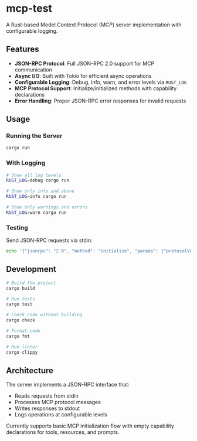 # mcp-test

A Rust-based Model Context Protocol (MCP) server implementation with configurable logging.

## Features

- **JSON-RPC Protocol**: Full JSON-RPC 2.0 support for MCP communication
- **Async I/O**: Built with Tokio for efficient async operations
- **Configurable Logging**: Debug, info, warn, and error levels via `RUST_LOG`
- **MCP Protocol Support**: Initialize/initialized methods with capability declarations
- **Error Handling**: Proper JSON-RPC error responses for invalid requests

## Usage

### Running the Server

```bash
cargo run
```

### With Logging

```bash
# Show all log levels
RUST_LOG=debug cargo run

# Show only info and above
RUST_LOG=info cargo run

# Show only warnings and errors
RUST_LOG=warn cargo run
```

### Testing

Send JSON-RPC requests via stdin:

```bash
echo '{"jsonrpc": "2.0", "method": "initialize", "params": {"protocolVersion": "2024-11-05", "capabilities": {}, "clientInfo": {"name": "test-client", "version": "1.0"}}, "id": 1}' | cargo run
```

## Development

```bash
# Build the project
cargo build

# Run tests
cargo test

# Check code without building
cargo check

# Format code
cargo fmt

# Run linter
cargo clippy
```

## Architecture

The server implements a JSON-RPC interface that:
- Reads requests from stdin
- Processes MCP protocol messages
- Writes responses to stdout
- Logs operations at configurable levels

Currently supports basic MCP initialization flow with empty capability declarations for tools, resources, and prompts. 
